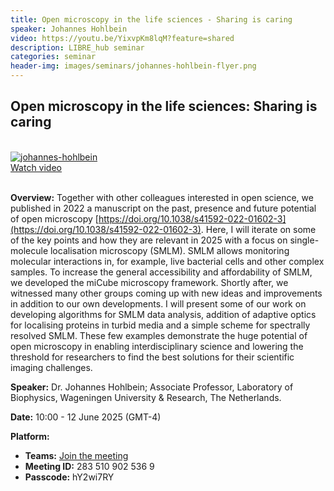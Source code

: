 ```yaml
---
title: Open microscopy in the life sciences - Sharing is caring
speaker: Johannes Hohlbein
video: https://youtu.be/YixvpKm8lqM?feature=shared 
description: LIBRE_hub seminar
categories: seminar
header-img: images/seminars/johannes-hohlbein-flyer.png
---
```


## Open microscopy in the life sciences: Sharing is caring
<br>

<div class="thumbnail-container">
  <a href="https://www.youtube.com/watch?v=YixvpKm8lqM">
    <img class="thumbnail" src="http://img.youtube.com/vi/YixvpKm8lqM/0.jpg" alt="johannes-hohlbein">
    <div class="overlay">
      <span class="text">Watch video</span>
    </div>
  </a>
</div>

<br>

**Overview:** 
Together with other colleagues interested in open science, we published in 2022 a manuscript on the past, presence and future potential of open microscopy [https://doi.org/10.1038/s41592-022-01602-3](https://doi.org/10.1038/s41592-022-01602-3). Here, I will iterate on some of the key points and how they are relevant in 2025 with a focus on single-molecule localisation microscopy (SMLM). SMLM allows monitoring molecular interactions in, for example, live bacterial cells and other complex samples. To increase the general accessibility and affordability of SMLM, we developed the miCube microscopy framework. Shortly after, we witnessed many other groups coming up with new ideas and improvements in addition to our own developments. I will present some of our work on developing algorithms for SMLM data analysis, addition of adaptive optics for localising proteins in turbid media and a simple scheme for spectrally resolved SMLM. These few examples demonstrate the huge potential of open microscopy in enabling interdisciplinary science and lowering the threshold for researchers to find the best solutions for their scientific imaging challenges.

**Speaker:** Dr. Johannes Hohlbein; Associate Professor, Laboratory of Biophysics, Wageningen University & Research, The Netherlands.

**Date:** 10:00 - 12 June 2025 (GMT-4)

**Platform:**
- **Teams:** [Join the meeting](https://teams.microsoft.com/l/meetup-join/19%3ameeting_NjI2YzYwYTAtNWEyMC00Mjc1LThkMjAtYWI1YTcyMDQyNTJi%40thread.v2/0?context=%7b%22Tid%22%3a%225ff5d9fa-f83f-4ac1-a4d2-eb48ea0a00d2%22%2c%22Oid%22%3a%22b066b156-36d2-4bf1-8723-85ab0bba4b91%22%7d)
- **Meeting ID:** 283 510 902 536 9
- **Passcode:** hY2wi7RY